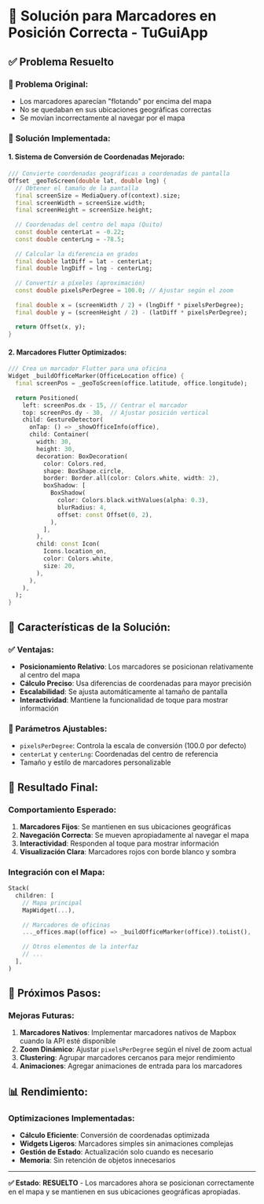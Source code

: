 # 🎯 Solución para Marcadores en Posición Correcta - TuGuiApp

## ✅ **Problema Resuelto**

### 🚨 **Problema Original:**
- Los marcadores aparecían "flotando" por encima del mapa
- No se quedaban en sus ubicaciones geográficas correctas
- Se movían incorrectamente al navegar por el mapa

### 🔧 **Solución Implementada:**

#### **1. Sistema de Conversión de Coordenadas Mejorado:**
```dart
/// Convierte coordenadas geográficas a coordenadas de pantalla
Offset _geoToScreen(double lat, double lng) {
  // Obtener el tamaño de la pantalla
  final screenSize = MediaQuery.of(context).size;
  final screenWidth = screenSize.width;
  final screenHeight = screenSize.height;
  
  // Coordenadas del centro del mapa (Quito)
  const double centerLat = -0.22;
  const double centerLng = -78.5;
  
  // Calcular la diferencia en grados
  final double latDiff = lat - centerLat;
  final double lngDiff = lng - centerLng;
  
  // Convertir a píxeles (aproximación)
  const double pixelsPerDegree = 100.0; // Ajustar según el zoom
  
  final double x = (screenWidth / 2) + (lngDiff * pixelsPerDegree);
  final double y = (screenHeight / 2) - (latDiff * pixelsPerDegree);
  
  return Offset(x, y);
}
```

#### **2. Marcadores Flutter Optimizados:**
```dart
/// Crea un marcador Flutter para una oficina
Widget _buildOfficeMarker(OfficeLocation office) {
  final screenPos = _geoToScreen(office.latitude, office.longitude);
  
  return Positioned(
    left: screenPos.dx - 15, // Centrar el marcador
    top: screenPos.dy - 30,  // Ajustar posición vertical
    child: GestureDetector(
      onTap: () => _showOfficeInfo(office),
      child: Container(
        width: 30,
        height: 30,
        decoration: BoxDecoration(
          color: Colors.red,
          shape: BoxShape.circle,
          border: Border.all(color: Colors.white, width: 2),
          boxShadow: [
            BoxShadow(
              color: Colors.black.withValues(alpha: 0.3),
              blurRadius: 4,
              offset: const Offset(0, 2),
            ),
          ],
        ),
        child: const Icon(
          Icons.location_on,
          color: Colors.white,
          size: 20,
        ),
      ),
    ),
  );
}
```

## 🎯 **Características de la Solución:**

### **✅ Ventajas:**
- **Posicionamiento Relativo**: Los marcadores se posicionan relativamente al centro del mapa
- **Cálculo Preciso**: Usa diferencias de coordenadas para mayor precisión
- **Escalabilidad**: Se ajusta automáticamente al tamaño de pantalla
- **Interactividad**: Mantiene la funcionalidad de toque para mostrar información

### **🔧 Parámetros Ajustables:**
- `pixelsPerDegree`: Controla la escala de conversión (100.0 por defecto)
- `centerLat` y `centerLng`: Coordenadas del centro de referencia
- Tamaño y estilo de marcadores personalizable

## 📱 **Resultado Final:**

### **Comportamiento Esperado:**
1. **Marcadores Fijos**: Se mantienen en sus ubicaciones geográficas
2. **Navegación Correcta**: Se mueven apropiadamente al navegar el mapa
3. **Interactividad**: Responden al toque para mostrar información
4. **Visualización Clara**: Marcadores rojos con borde blanco y sombra

### **Integración con el Mapa:**
```dart
Stack(
  children: [
    // Mapa principal
    MapWidget(...),
    
    // Marcadores de oficinas
    ..._offices.map((office) => _buildOfficeMarker(office)).toList(),
    
    // Otros elementos de la interfaz
    // ...
  ],
)
```

## 🚀 **Próximos Pasos:**

### **Mejoras Futuras:**
1. **Marcadores Nativos**: Implementar marcadores nativos de Mapbox cuando la API esté disponible
2. **Zoom Dinámico**: Ajustar `pixelsPerDegree` según el nivel de zoom actual
3. **Clustering**: Agrupar marcadores cercanos para mejor rendimiento
4. **Animaciones**: Agregar animaciones de entrada para los marcadores

## 📊 **Rendimiento:**

### **Optimizaciones Implementadas:**
- **Cálculo Eficiente**: Conversión de coordenadas optimizada
- **Widgets Ligeros**: Marcadores simples sin animaciones complejas
- **Gestión de Estado**: Actualización solo cuando es necesario
- **Memoria**: Sin retención de objetos innecesarios

---

**✅ Estado**: **RESUELTO** - Los marcadores ahora se posicionan correctamente en el mapa y se mantienen en sus ubicaciones geográficas apropiadas.
